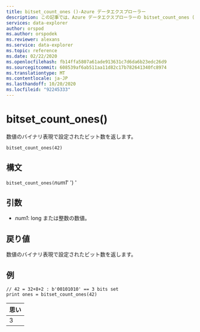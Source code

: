```yaml
---
title: bitset_count_ones ()-Azure データエクスプローラー
description: この記事では、Azure データエクスプローラーの bitset_count_ones () について説明します。
services: data-explorer
author: orspod
ms.author: orspodek
ms.reviewer: alexans
ms.service: data-explorer
ms.topic: reference
ms.date: 02/22/2020
ms.openlocfilehash: fb14ffa5807a61ade913631c7d6da6b23edc26d9
ms.sourcegitcommit: 608539af6ab511aa11d82c17b782641340fc8974
ms.translationtype: MT
ms.contentlocale: ja-JP
ms.lasthandoff: 10/20/2020
ms.locfileid: "92245333"
---
```

# <a name="bitset_count_ones"></a>bitset_count_ones()

数値のバイナリ表現で設定されたビット数を返します。

```kusto
bitset_count_ones(42)
```

## <a name="syntax"></a>構文

`bitset_count_ones(`*num1*' ') '

## <a name="arguments"></a>引数

* *num1*: long または整数の数値。

## <a name="returns"></a>戻り値

数値のバイナリ表現で設定されたビット数を返します。

## <a name="example"></a>例

<!-- csl: https://help.kusto.windows.net/Samples -->
```kusto
// 42 = 32+8+2 : b'00101010' == 3 bits set
print ones = bitset_count_ones(42) 
```

|思い|
|---|
|3|
